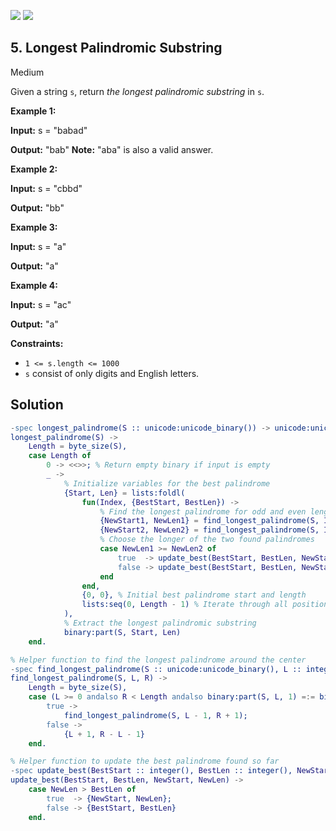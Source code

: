 [![](https://img.shields.io/github/stars/javadev/LeetCode-in-All?label=Stars&style=flat-square)](https://github.com/javadev/LeetCode-in-All)
[![](https://img.shields.io/github/forks/javadev/LeetCode-in-All?label=Fork%20me%20on%20GitHub%20&style=flat-square)](https://github.com/javadev/LeetCode-in-All/fork)

## 5\. Longest Palindromic Substring

Medium

Given a string `s`, return _the longest palindromic substring_ in `s`.

**Example 1:**

**Input:** s = "babad"

**Output:** "bab" **Note:** "aba" is also a valid answer. 

**Example 2:**

**Input:** s = "cbbd"

**Output:** "bb" 

**Example 3:**

**Input:** s = "a"

**Output:** "a" 

**Example 4:**

**Input:** s = "ac"

**Output:** "a" 

**Constraints:**

*   `1 <= s.length <= 1000`
*   `s` consist of only digits and English letters.

## Solution

```erlang
-spec longest_palindrome(S :: unicode:unicode_binary()) -> unicode:unicode_binary().
longest_palindrome(S) ->
    Length = byte_size(S),
    case Length of
        0 -> <<>>; % Return empty binary if input is empty
        _ ->
            % Initialize variables for the best palindrome
            {Start, Len} = lists:foldl(
                fun(Index, {BestStart, BestLen}) ->
                    % Find the longest palindrome for odd and even length centers
                    {NewStart1, NewLen1} = find_longest_palindrome(S, Index, Index),
                    {NewStart2, NewLen2} = find_longest_palindrome(S, Index, Index + 1),
                    % Choose the longer of the two found palindromes
                    case NewLen1 >= NewLen2 of
                        true  -> update_best(BestStart, BestLen, NewStart1, NewLen1);
                        false -> update_best(BestStart, BestLen, NewStart2, NewLen2)
                    end
                end,
                {0, 0}, % Initial best palindrome start and length
                lists:seq(0, Length - 1) % Iterate through all positions
            ),
            % Extract the longest palindromic substring
            binary:part(S, Start, Len)
    end.

% Helper function to find the longest palindrome around the center
-spec find_longest_palindrome(S :: unicode:unicode_binary(), L :: integer(), R :: integer()) -> {integer(), integer()}.
find_longest_palindrome(S, L, R) ->
    Length = byte_size(S),
    case (L >= 0 andalso R < Length andalso binary:part(S, L, 1) =:= binary:part(S, R, 1)) of
        true ->
            find_longest_palindrome(S, L - 1, R + 1);
        false ->
            {L + 1, R - L - 1}
    end.

% Helper function to update the best palindrome found so far
-spec update_best(BestStart :: integer(), BestLen :: integer(), NewStart :: integer(), NewLen :: integer()) -> {integer(), integer()}.
update_best(BestStart, BestLen, NewStart, NewLen) ->
    case NewLen > BestLen of
        true  -> {NewStart, NewLen};
        false -> {BestStart, BestLen}
    end.
```